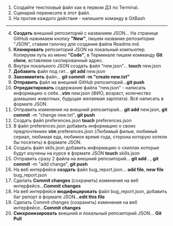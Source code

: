  1. Создайте текстоовый файл как в первом ДЗ по Terminal.
 2. Сценарий перенесите в этот файл.
 3. На против каждого действия - напишите команду в GitBash
_________________________________________________________________
	

 4. **Создать** внешний репозиторий c названием JSON... На странице GitHub нажимаем кнопку **"New"**, пишем название репозитория "JSON", ставим галочку для создания файла Readme.md. 
 5. **Клонировать** репозиторий JSON на локальный компьютер.   Копируем путь из меню **"Code"**, в Терминале пишем комманду	**Git clone**,  вставляем скопированный адрес.
 6. Внутри локального JSON создать файл “new.json”...	**touch** new.json
 7. **Добавить** файл под гит... **git add** new.json
 8. **Закоммитить** файл...	**git commit -m "create new.txt"**	
 9. **Отправить** файл на внешний GitHub репозиторий...**git push**
 10. **Отредактировать** содержание файла “new.json” - написать информацию о себе...**vim** new.json
 (ФИО, возраст, количество домашних животных, будущая желаемая зарплата). Всё написать в формате JSON.
 11. Отправить изменения на внешний репозиторий...
 **git add** new.json, 
 **git commit** -m "change new.txt",
 **git push**
 12. Создать файл preferences.json **touch** preferences.json
 13. В файл preferences.json добавить информацию о своих предпочтениях **vim** preferences.json
 (Любимый фильм, любимый сериал, любимая еда, любимое время года, сторона которую хотели бы посетить) в формате JSON.
 14. Создать файл sklls.json добавить информацию о скиллах которые будут изучены на курсе в формате JSON **touch** skills.json	
 15. Отправить сразу 2 файла на внешний репозиторий...
 **git add .** ,
 **git commit** -m "add change",
 **git push**
 16. На веб интерфейсе **создать** файл bug_report.json...
 **add file**,
 **new file** bug_report.json
 17. Сделать **Commit changes** (сохранить) изменения на веб интерфейсе...**Commit changes**
 18. На веб интерфейсе **модифицировать** файл bug_report.json, добавить баг репорт в формате JSON...**edit this file**
 19. Сделать Commit changes (сохранить) изменения на веб интерфейсе...**Commit changes**
 20. **Синхронизировать** внешний и локальный репозиторий JSON...	**Git Pull**
